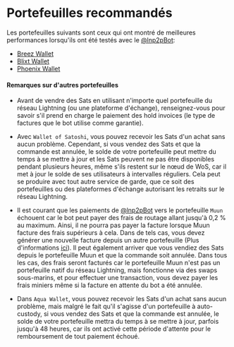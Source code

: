 # Portefeuilles recommandés

Les portefeuilles suivants sont ceux qui ont montré de meilleures performances lorsqu'ils ont été testés avec le [@lnp2pBot](https://t.me/lnp2pBot):

- [Breez Wallet](https://breez.technology/)
- [Blixt Wallet](https://blixtwallet.github.io/)
- [Phoenix Wallet](https://phoenix.acinq.co/)

#### Remarques sur d'autres portefeuilles
- Avant de vendre des Sats en utilisant n'importe quel portefeuille du réseau Lightning (ou une plateforme d'échange), renseignez-vous pour savoir s'il prend en charge le paiement des hold invoices (le type de factures que le bot utilise comme garantie).

- Avec `Wallet of Satoshi`, vous pouvez recevoir les Sats d'un achat sans aucun problème. Cependant, si vous vendez des Sats et que la commande est annulée, le solde de votre portefeuille peut mettre du temps à se mettre à jour et les Sats peuvent ne pas être disponibles pendant plusieurs heures, même s'ils restent sur le nœud de WoS, car il met à jour le solde de ses utilisateurs à intervalles réguliers. Cela peut se produire avec tout autre service de garde, que ce soit des portefeuilles ou des plateformes d'échange autorisant les retraits sur le réseau Lightning.

- Il est courant que les paiements de [@lnp2pBot](https://t.me/lnp2pBot) vers le portefeuille `Muun` échouent car le bot peut payer des frais de routage allant jusqu'à 0,2 % au maximum. Ainsi, il ne pourra pas payer la facture lorsque Muun facture des frais supérieurs à cela. Dans de tels cas, vous devez générer une nouvelle facture depuis un autre portefeuille (Plus d'informations [ici](./i-cant-receive.md)). Il peut également arriver que vous vendiez des Sats depuis le portefeuille Muun et que la commande soit annulée. Dans tous les cas, des frais seront facturés car le portefeuille Muun n'est pas un portefeuille natif du réseau Lightning, mais fonctionne via des swaps sous-marins, et pour effectuer une transaction, vous devez payer les frais miniers même si la facture en attente du bot a été annulée.

- Dans `Aqua Wallet`, vous pouvez recevoir les Sats d'un achat sans aucun problème, mais malgré le fait qu'il s'agisse d'un portefeuille à auto-custody, si vous vendez des Sats et que la commande est annulée, le solde de votre portefeuille mettra du temps à se mettre à jour, parfois jusqu'à 48 heures, car ils ont activé cette période d'attente pour le remboursement de tout paiement échoué.
